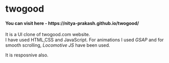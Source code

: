 # twogood

<h4>You can visit here - https://nitya-prakash.github.io/twogood/ </h4>

 <p>It is a UI clone of twogood.com website.<br>I have used HTML,CSS and JavaScript. For animations I used
        <i>GSAP</i> and for smooth scrolling, <i>Locomotive JS</i> have been used.</p>
        <p>It is resposnive also.</p>
